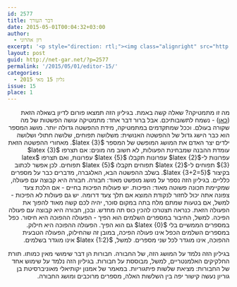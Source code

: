 ```yaml
---
id: 2577
title: דבר העורך
date: 2015-05-01T00:04:32+03:00
author:
  - רון אהרוני
excerpt: '<p style="direction: rtl;"><img class="alignright" src="http://net-gar.net/wp-content/uploads/2014/01/orech.jpg" alt="רון אהרוני,הפקולטה למתמטיקה, הטכניון" width="81" height="81" />מה זו מתמטיקה? שאלה קשה באמת. בגיליון הזה תמצאו פורום לדיון בשאלה הזאת - נשמח לתשובותיכם. אבל ברור דבר אחד: מתמטיקה עושה הפשטות של מה שקורה בעולם. וככל שמתקדמים במתמטיקה, מידת ההפשטה גדולה יותר. הגיליון הפעם מכיל שני מאמרים מקושרים - האחד על שלשות פיתגוריות, והשני הקדמה למושג אלגברי מופשט מאוד שבו משתמש המאמר הזה, מושג ה"חבורה".</p>'
layout: post
guid: http://net-gar.net/?p=2577
permalink: '/2015/05/01/editor-15/'
categories:
  - גליון 15 מאי 2015
issue: 15
place: 1
---
```

<p style="direction: rtl;">
  מה זו מתמטיקה? שאלה קשה באמת. בגיליון הזה תמצאו פורום לדיון בשאלה הזאת (<a href="http://net-gar.net/forums/forum/%D7%9E%D7%94-%D7%96%D7%95-%D7%9E%D7%AA%D7%9E%D7%98%D7%99%D7%A7%D7%94/">כאן</a>) - נשמח לתשובותיכם. אבל ברור דבר אחד: מתמטיקה עושה הפשטות של מה שקורה בעולם. וככל שמתקדמים במתמטיקה, מידת ההפשטה גדולה יותר. מושג המספר הוא כבר הישג גדול של ההפשטה האנושית: משלושה תפוחים, שלושה חתולי ושלושה ילדים יצר האדם את המושג המופשט של המספר $latex {3}$. מאחורי ההפשטה הזאת עומדת ההבנה שמבחינת הפעולות, לא חשוב מה מונים: אם תצרפו $latex {3}$ עפרונות ל-$latex {2}$ עפרונות תקבלו $latex {5}$ עפרונות, ואם תצרפו $latex {3}$ תפוחים ל-$latex {2}$ תפוחים תקבלו $latex {5}$ תפוחים. לכן אפשר לכתוב בקיצור $latex {3+2=5}$. בשלב ההפשטה הבא, האלגברה, מדברים כבר על מספרים כלליים. בגיליון הזה נספר על מושג מופשט מאוד: חבורה. חבורה היא קבוצה עם פעולה, שמקיימת תכונה פשוטה מאוד: הפיכות. יש פעולות הפיכות בחיים - אם הלכת צעד צפונה אתה יכול לחזור לנקודת המוצא אם תלך צעד דרומה. יש גם פעולות לא הפיכות - למשל, אם בטעות שמתם מלח בתה במקום סוכר, יהיה לכם קשה מאוד להפוך את הפעולה הזאת. כנראה תצטרכו להכין כוס תה מחדש. ובכן, חבורה היא קבוצה עם פעולה הפיכה. למשל, החיבור במספרים השלמים הוא הפיך - הפעולה ההפוכה היא חיסור. כפל במספרים הממשיים בלי $latex {0}$ גם הוא הפיך. הפעולה ההפוכה היא חילוק. במספרים השלמים הכפל אינו פעולה הפיכה, במובן זה שהחילוק, הפעולה הטבעית ההפוכה, אינו מוגדר לכל שני מספרים. למשל, $latex {1:2}$ אינו מוגדר בשלמים.
</p>

<p style="direction: rtl;">
  בגיליון הזה נלמד על המושג הזה, של החבורה. חבורות הן דבר שימושי מאין כמותו. תורת החלקיקים האלמנטריים, למשל, מבוססת על חבורות. בגיליון הזה נלמד על שימוש אחד של החבורות: מציאת שלשות פיתגוריות. במאמר של אמנון יקותיאלי מאוניברסיטת בן גוריון נעשה קישור יפה בין השלשות האלה, מספרים מרוכבים ומושג החבורה.
</p>

<p style="direction: rtl;">